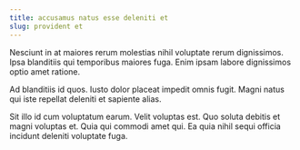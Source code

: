 ```yaml
---
title: accusamus natus esse deleniti et
slug: provident et
---
```


Nesciunt in at maiores rerum molestias nihil voluptate rerum dignissimos. Ipsa blanditiis qui temporibus maiores fuga. Enim ipsam labore dignissimos optio amet ratione.

Ad blanditiis id quos. Iusto dolor placeat impedit omnis fugit. Magni natus qui iste repellat deleniti et sapiente alias.

Sit illo id cum voluptatum earum. Velit voluptas est. Quo soluta debitis et magni voluptas et. Quia qui commodi amet qui. Ea quia nihil sequi officia incidunt deleniti voluptate fuga.
